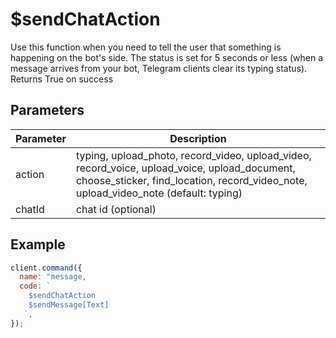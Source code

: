 # $sendChatAction

Use this function when you need to tell the user that something is happening on the bot's side. The status is set for 5 seconds or less (when a message arrives from your bot, Telegram clients clear its typing status). Returns True on success

## Parameters

| Parameter | Description                                                                                                                                                                          |
| --------- | ------------------------------------------------------------------------------------------------------------------------------------------------------------------------------------ |
| action    | typing, upload_photo, record_video, upload_video, record_voice, upload_voice, upload_document, choose_sticker, find_location, record_video_note, upload_video_note (default: typing) |
| chatId    | chat id (optional)                                                                                                                                                                   |

## Example

```js
client.command({
  name: "message,
  code: `
    $sendChatAction
    $sendMessage[Text]
   `,
});
```

